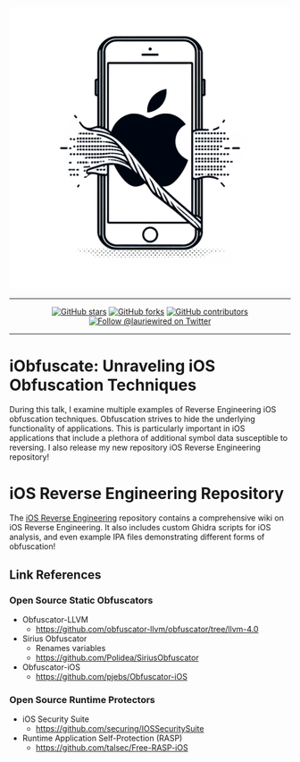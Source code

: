 <div align="center">

![logo](images/logo.png)

---

[![GitHub stars](https://img.shields.io/github/stars/LaurieWired/iOS_Reverse_Engineering)](https://github.com/LaurieWired/iOS_Reverse_Engineering/stargazers)
[![GitHub forks](https://img.shields.io/github/forks/LaurieWired/iOS_Reverse_Engineering)](https://github.com/LaurieWired/iOS_Reverse_Engineering/network/members)
[![GitHub contributors](https://img.shields.io/github/contributors/LaurieWired/iOS_Reverse_Engineering)](https://github.com/LaurieWired/iOS_Reverse_Engineering/graphs/contributors)
[![Follow @lauriewired on Twitter](https://img.shields.io/twitter/follow/lauriewired?style=social)](https://twitter.com/lauriewired)

</div>

---

# iObfuscate: Unraveling iOS Obfuscation Techniques

During this talk, I examine multiple examples of Reverse Engineering iOS obfuscation techniques. Obfuscation strives to hide the underlying functionality of applications. This is particularly important in iOS applications that include a plethora of additional symbol data susceptible to reversing. I also release my new repository iOS Reverse Engineering repository!

# iOS Reverse Engineering Repository
The [iOS Reverse Engineering](https://github.com/LaurieWired/iOS_Reverse_Engineering) repository contains a comprehensive wiki on iOS Reverse Engineering. It also includes custom Ghidra scripts for iOS analysis, and even example IPA files demonstrating different forms of obfuscation!

## Link References
### Open Source Static Obfuscators
- Obfuscator-LLVM
  - https://github.com/obfuscator-llvm/obfuscator/tree/llvm-4.0
- Sirius Obfuscator
  - Renames variables
  - https://github.com/Polidea/SiriusObfuscator
- Obfuscator-iOS
  - https://github.com/pjebs/Obfuscator-iOS

### Open Source Runtime Protectors
- iOS Security Suite
  - https://github.com/securing/IOSSecuritySuite
- Runtime Application Self-Protection (RASP)
  - https://github.com/talsec/Free-RASP-iOS


